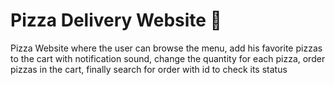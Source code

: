 # Pizza Delivery Website 🍕


Pizza Website where the user can browse the menu, add his favorite pizzas to the cart with notification sound, change the quantity for each pizza, 
 order pizzas in the cart,  finally search for order with id to check its status



